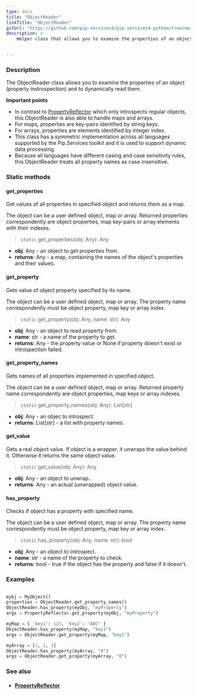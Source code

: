 ```yaml
---
type: docs
title: "ObjectReader"
linkTitle: "ObjectReader"
gitUrl: "https://github.com/pip-services4/pip-services4-python/tree/main/pip-services4-commons-python"
description: >
    Helper class that allows you to examine the properties of an object (property instrospection) and to dynamically read them.


---
```


### Description

The ObjectReader class allows you to examine the properties of an object (property instrospection) and to dynamically read them.

**Important points**

- In contrast to [PropertyReflector](../property_reflector) which only introspects regular objects, this ObjectReader is also able to handle maps and arrays.
- For maps, properties are key-pairs identified by string keys.
- For arrays, properties are elements identified by integer index.
- This class has a symmetric implementation across all languages supported by the Pip.Services toolkit and it is used to support dynamic data processing.
- Because all languages have different casing and case sensitivity rules, this ObjectReader treats all property names as case insensitive.

### Static methods

#### get_properties
Get values of all properties in specified object
and returns them as a map.

The object can be a user defined object, map or array.
Returned properties correspondently are object properties,
map key-pairs or array elements with their indexes.

> `static` get_properties(obj: Any): Any

- **obj**: Any - an object to get properties from.
- **returns**: Any - a map, containing the names of the object's properties and their values.

#### get_property
Gets value of object property specified by its name.

The object can be a user defined object, map or array.
The property name correspondently must be object property,
map key or array index.

> `static` get_property(obj: Any, name: str): Any

- **obj**: Any - an object to read property from.
- **name**: str - a name of the property to get.
- **returns**: Any - the property value or None if property doesn't exist or introspection failed.

#### get_property_names
Gets names of all properties implemented in specified object.
 
The object can be a user defined object, map or array.
Returned property name correspondently are object properties,
map keys or array indexes.

> `static` get_property_names(obj: Any): List[str]

- **obj**: Any - an objec to introspect.
- **returns**: List[str] - a list with property names.

#### get_value
Gets a real object value.
If object is a wrapper, it unwraps the value behind it. 
Otherwise it returns the same object value.

> `static` get_value(obj: Any): Any

- **obj**: Any - an object to unwrap..
- **returns**: Any - an actual (unwrapped) object value. 

#### has_property
Checks if object has a property with specified name.

The object can be a user defined object, map or array.
The property name correspondently must be object property,
map key or array index.

> `static` has_property(obj: Any, name: str): bool

- **obj**: Any - an object to introspect.
- **name**: str - a name of the property to check.
- **returns**: bool - true if the object has the property and false if it doesn't.

### Examples

```python

mybj = MyObject()
properties = ObjectReader.get_property_names()
ObjectReader.has_property(myObj, "myProperty")
args = PropertyReflector.get_property(myObj, "myProperty")

myMap = { 'key1': 123, 'key2': "ABC" }
ObjectReader.has_property(myMap, "key1")
args = ObjectReader.get_property(myMap, "key1")

myArray = [1, 2, 3]
ObjectReader.has_property(myArray, "0")
args = ObjectReader.get_property(myArray, "0")

```

### See also
- #### [PropertyReflector](../property_reflector)
